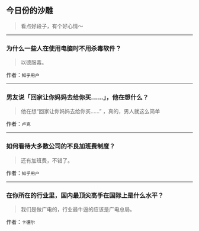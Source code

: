 ## 今日份的沙雕

> 看点好段子，有个好心情～


 
---

### 为什么一些人在使用电脑时不用杀毒软件？

> 以德服毒。


作者：`知乎用户`

---

### 男友说「回家让你妈妈去给你买……」，他在想什么？

> 他在想“回家让你妈妈去给你买……” ，真的，男人就这么简单


作者：`卢克`

---

### 如何看待大多数公司的不良加班费制度？

> 还有加班费，不错了。


作者：`知乎用户`

---

### 在你所在的行业里，国内最顶尖高手在国际上是什么水平？

> 我们是做广电的，行业最牛逼的应该是广电总局。


作者：`卡德尔`